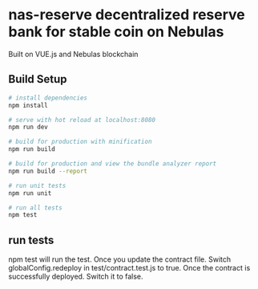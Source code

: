 # nas-reserve decentralized reserve bank for stable coin on Nebulas
Built on VUE.js and Nebulas blockchain

## Build Setup

``` bash
# install dependencies
npm install

# serve with hot reload at localhost:8080
npm run dev

# build for production with minification
npm run build

# build for production and view the bundle analyzer report
npm run build --report

# run unit tests
npm run unit

# run all tests
npm test
```

## run tests

npm test
will run the test. Once you update the contract file. Switch globalConfig.redeploy in test/contract.test.js to true. Once the contract is successfully deployed. Switch it to false.  
